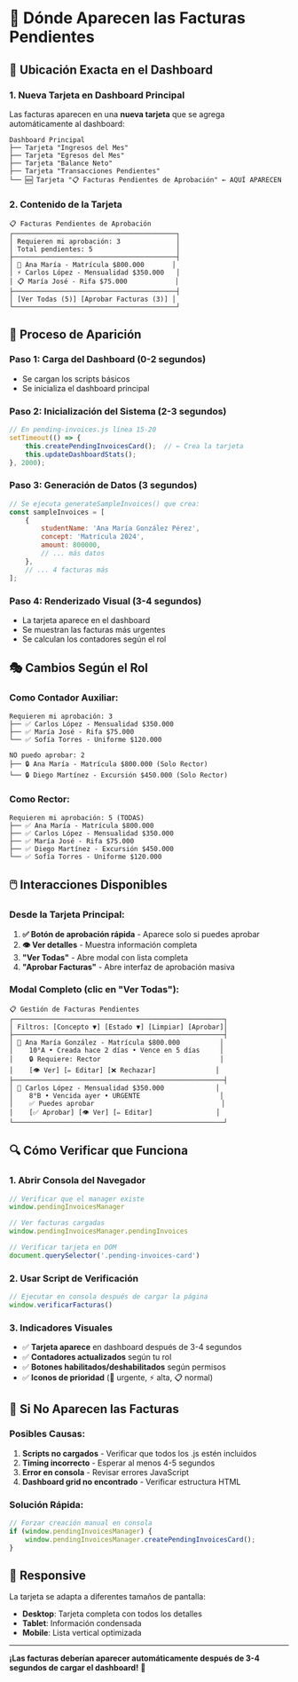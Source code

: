 # 📍 Dónde Aparecen las Facturas Pendientes

## 🎯 Ubicación Exacta en el Dashboard

### **1. Nueva Tarjeta en Dashboard Principal**

Las facturas aparecen en una **nueva tarjeta** que se agrega automáticamente al dashboard:

```
Dashboard Principal
├── Tarjeta "Ingresos del Mes"
├── Tarjeta "Egresos del Mes" 
├── Tarjeta "Balance Neto"
├── Tarjeta "Transacciones Pendientes"
└── 🆕 Tarjeta "📋 Facturas Pendientes de Aprobación" ← AQUÍ APARECEN
```

### **2. Contenido de la Tarjeta**

```
📋 Facturas Pendientes de Aprobación
┌─────────────────────────────────────────┐
│ Requieren mi aprobación: 3              │
│ Total pendientes: 5                     │
├─────────────────────────────────────────┤
│ 🚨 Ana María - Matrícula $800.000       │
│ ⚡ Carlos López - Mensualidad $350.000   │
│ 📋 María José - Rifa $75.000            │
├─────────────────────────────────────────┤
│ [Ver Todas (5)] [Aprobar Facturas (3)] │
└─────────────────────────────────────────┘
```

## 🔄 Proceso de Aparición

### **Paso 1: Carga del Dashboard (0-2 segundos)**
- Se cargan los scripts básicos
- Se inicializa el dashboard principal

### **Paso 2: Inicialización del Sistema (2-3 segundos)**
```javascript
// En pending-invoices.js línea 15-20
setTimeout(() => {
    this.createPendingInvoicesCard();  // ← Crea la tarjeta
    this.updateDashboardStats();
}, 2000);
```

### **Paso 3: Generación de Datos (3 segundos)**
```javascript
// Se ejecuta generateSampleInvoices() que crea:
const sampleInvoices = [
    {
        studentName: 'Ana María González Pérez',
        concept: 'Matrícula 2024',
        amount: 800000,
        // ... más datos
    },
    // ... 4 facturas más
];
```

### **Paso 4: Renderizado Visual (3-4 segundos)**
- La tarjeta aparece en el dashboard
- Se muestran las facturas más urgentes
- Se calculan los contadores según el rol

## 🎭 Cambios Según el Rol

### **Como Contador Auxiliar:**
```
Requieren mi aprobación: 3
├── ✅ Carlos López - Mensualidad $350.000
├── ✅ María José - Rifa $75.000  
└── ✅ Sofía Torres - Uniforme $120.000

NO puedo aprobar: 2
├── 🔒 Ana María - Matrícula $800.000 (Solo Rector)
└── 🔒 Diego Martínez - Excursión $450.000 (Solo Rector)
```

### **Como Rector:**
```
Requieren mi aprobación: 5 (TODAS)
├── ✅ Ana María - Matrícula $800.000
├── ✅ Carlos López - Mensualidad $350.000
├── ✅ María José - Rifa $75.000
├── ✅ Diego Martínez - Excursión $450.000
└── ✅ Sofía Torres - Uniforme $120.000
```

## 🖱️ Interacciones Disponibles

### **Desde la Tarjeta Principal:**
1. **✅ Botón de aprobación rápida** - Aparece solo si puedes aprobar
2. **👁️ Ver detalles** - Muestra información completa
3. **"Ver Todas"** - Abre modal con lista completa
4. **"Aprobar Facturas"** - Abre interfaz de aprobación masiva

### **Modal Completo (clic en "Ver Todas"):**
```
📋 Gestión de Facturas Pendientes
┌─────────────────────────────────────────────────────┐
│ Filtros: [Concepto ▼] [Estado ▼] [Limpiar] [Aprobar]│
├─────────────────────────────────────────────────────┤
│ 📄 Ana María González - Matrícula $800.000          │
│    10°A • Creada hace 2 días • Vence en 5 días     │
│    🔒 Requiere: Rector                              │
│    [👁️ Ver] [✏️ Editar] [❌ Rechazar]               │
├─────────────────────────────────────────────────────┤
│ 📄 Carlos López - Mensualidad $350.000             │
│    8°B • Vencida ayer • URGENTE                    │
│    ✅ Puedes aprobar                                │
│    [✅ Aprobar] [👁️ Ver] [✏️ Editar]                │
└─────────────────────────────────────────────────────┘
```

## 🔍 Cómo Verificar que Funciona

### **1. Abrir Consola del Navegador**
```javascript
// Verificar que el manager existe
window.pendingInvoicesManager

// Ver facturas cargadas
window.pendingInvoicesManager.pendingInvoices

// Verificar tarjeta en DOM
document.querySelector('.pending-invoices-card')
```

### **2. Usar Script de Verificación**
```javascript
// Ejecutar en consola después de cargar la página
window.verificarFacturas()
```

### **3. Indicadores Visuales**
- ✅ **Tarjeta aparece** en dashboard después de 3-4 segundos
- ✅ **Contadores actualizados** según tu rol
- ✅ **Botones habilitados/deshabilitados** según permisos
- ✅ **Iconos de prioridad** (🚨 urgente, ⚡ alta, 📋 normal)

## 🚨 Si No Aparecen las Facturas

### **Posibles Causas:**
1. **Scripts no cargados** - Verificar que todos los .js estén incluidos
2. **Timing incorrecto** - Esperar al menos 4-5 segundos
3. **Error en consola** - Revisar errores JavaScript
4. **Dashboard grid no encontrado** - Verificar estructura HTML

### **Solución Rápida:**
```javascript
// Forzar creación manual en consola
if (window.pendingInvoicesManager) {
    window.pendingInvoicesManager.createPendingInvoicesCard();
}
```

## 📱 Responsive

La tarjeta se adapta a diferentes tamaños de pantalla:
- **Desktop**: Tarjeta completa con todos los detalles
- **Tablet**: Información condensada
- **Mobile**: Lista vertical optimizada

---

**¡Las facturas deberían aparecer automáticamente después de 3-4 segundos de cargar el dashboard!** 🚀